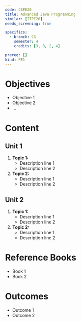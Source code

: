 ```yaml
---
code: CSPE20
title: Advanced Java Programming
similar: [ITPE20]
needs_screening: true

specifics:
  - branch: CS
    semester: 4
    credits: [3, 0, 2, 4]

prereq: []
kind: PE1
---
```


# Objectives

- Objective 1
- Objective 2
- ...

# Content

## Unit 1

1. **Topic 1:**
   - Description line 1
   - Description line 2
2. **Topic 2:**
   - Description line 1
   - Description line 2

## Unit 2

1. **Topic 1:**
   - Description line 1
   - Description line 2
2. **Topic 2:**
   - Description line 1
   - Description line 2

# Reference Books

- Book 1
- Book 2

# Outcomes

- Outcome 1
- Outcome 2
